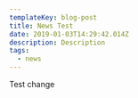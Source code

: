 ```yaml
---
templateKey: blog-post
title: News Test
date: 2019-01-03T14:29:42.014Z
description: Description
tags:
  - news
---
```

Test change
